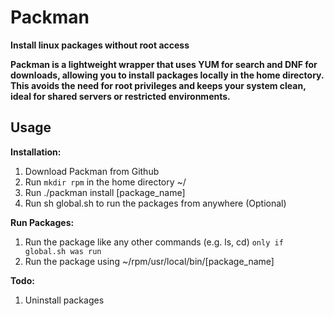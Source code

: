 # Packman
**Install linux packages without root access**

**Packman is a lightweight wrapper that uses YUM for search and DNF for downloads, allowing you to install packages locally in the home directory.
This avoids the need for root privileges and keeps your system clean, ideal for shared servers or restricted environments.**

## Usage

**Installation:**

1. Download Packman from Github
2. Run `mkdir rpm` in the home directory ~/
3. Run ./packman install [package_name]
4. Run sh global.sh to run the packages from anywhere (Optional)
   
**Run Packages:**
1. Run the package like any other commands (e.g. ls, cd) `only if global.sh was run`
2. Run the package using ~/rpm/usr/local/bin/[package_name]

**Todo:**
1. Uninstall packages
